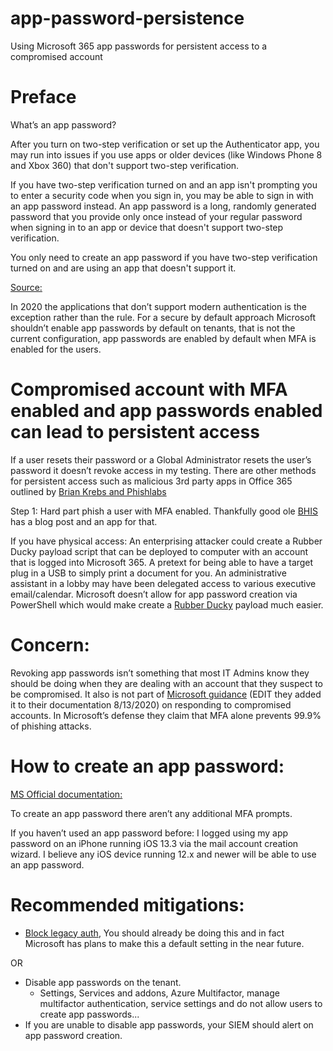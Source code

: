 # app-password-persistence
Using Microsoft 365 app passwords for persistent access to a compromised account
# Preface
What’s an app password?

After you turn on two-step verification or set up the Authenticator app, you may run into issues if you use apps or older devices (like Windows Phone 8 and Xbox 360) that don't support two-step verification.

If you have two-step verification turned on and an app isn't prompting you to enter a security code when you sign in, you may be able to sign in with an app password instead. An app password is a long, randomly generated password that you provide only once instead of your regular password when signing in to an app or device that doesn't support two-step verification.

You only need to create an app password if you have two-step verification turned on and are using an app that doesn't support it.

[Source:](https://support.microsoft.com/en-us/help/12409/microsoft-account-app-passwords-and-two-step-verification)

In 2020 the applications that don’t support modern authentication is the exception rather than the rule. For a secure by default approach Microsoft shouldn’t enable app passwords by default on tenants, that is not the current configuration, app passwords are enabled by default when MFA is enabled for the users. 

# Compromised account with MFA enabled and app passwords enabled can lead to persistent access
If a user resets their password or a Global Administrator resets the user’s password it doesn’t revoke access in my testing. There are other methods for persistent access such as malicious 3rd party apps in Office 365 outlined by [Brian Krebs and Phishlabs](https://krebsonsecurity.com/2020/01/tricky-phish-angles-for-persistence-not-passwords/)

Step 1: Hard part phish a user with MFA enabled. Thankfully good ole [BHIS](https://www.blackhillsinfosec.com/stealing-2fa-tokens-on-red-teams-with-credsniper/) has a blog post and an app for that. 

If you have physical access: An enterprising attacker could create a Rubber Ducky payload script that can be deployed to computer with an account that is logged into Microsoft 365. A pretext for being able to have a target plug in a USB to simply print a document for you. An administrative assistant in a lobby may have been delegated access to various executive email/calendar. Microsoft doesn’t allow for app password creation via PowerShell which would make create a [Rubber Ducky](https://shop.hak5.org/products/usb-rubber-ducky-deluxe) payload much easier.

# Concern:
Revoking app passwords isn’t something that most IT Admins know they should be doing when they are dealing with an account that they suspect to be compromised.  It also is not part of [Microsoft guidance](https://docs.microsoft.com/en-us/microsoft-365/security/office-365-security/responding-to-a-compromised-email-account)  (EDIT they added it to their documentation 8/13/2020) on responding to compromised accounts. In Microsoft’s defense they claim that MFA alone prevents 99.9% of phishing attacks.

# How to create an app password:
[MS Official documentation:](https://support.microsoft.com/en-us/office/create-an-app-password-for-microsoft-365-3e7c860f-bda4-4441-a618-b53953ee1183?ui=en-us&rs=en-us&ad=us)
 
To create an app password there aren’t any additional MFA prompts.

If you haven’t used an app password before:
I logged using my app password on an iPhone running iOS 13.3 via the mail account creation wizard. I believe any iOS device running 12.x and newer will be able to use an app password.

# Recommended mitigations:
* [Block legacy auth](https://docs.microsoft.com/en-us/azure/active-directory/conditional-access/howto-conditional-access-policy-block-legacy), You should already be doing this and in fact Microsoft has plans to make this a default setting in the near future.

OR

* Disable app passwords on the tenant.
   * Settings, Services and addons, Azure Multifactor, manage multifactor authentication, service settings and do not allow users to create app passwords...
* If you are unable to disable app passwords, your SIEM should alert on app password creation.
 
